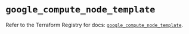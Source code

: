 # `google_compute_node_template`

Refer to the Terraform Registry for docs: [`google_compute_node_template`](https://registry.terraform.io/providers/hashicorp/google/6.43.0/docs/resources/compute_node_template).

